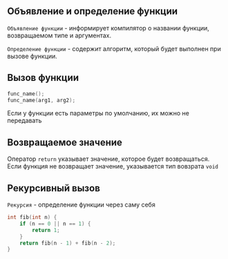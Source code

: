 ## Объявление и определение функции
`Объявление функции` - информирует компилятор о названии функции, возвращаемом типе и аргументах.

`Определение функции` - содержит алгоритм, который будет выполнен при вызове функции.
## Вызов функции 
```C++
func_name();
func_name(arg1, arg2);
```
Если у функции есть параметры по умолчанию, их можно не передавать 

## Возвращаемое значение
Оператор `return` указывает значение, которое будет возвращаться. Если функция не возвращает значение, указывается тип вовзрата `void`

## Рекурсивный вызов
`Рекурсия` - определение функции через саму себя
```C++
int fib(int n) {
    if (n == 0 || n == 1) {
        return 1;
    }
    return fib(n - 1) + fib(n - 2);
}
```
